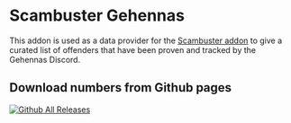 # Scambuster Gehennas
This addon is used as a data provider for the [Scambuster addon](https://github.com/hypernormalisation/Scambuster) to give a curated list of offenders that have been proven and tracked by the Gehennas Discord.

## Download numbers from Github pages
[![Github All Releases](https://img.shields.io/github/downloads/hazzal/Scambuster-GehennasEU/total.svg)]()
